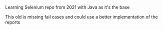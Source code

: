 Learning Selenium repo from 2021 with Java as it's the base

This old is missing fail cases and could use a better implementation of the reports
